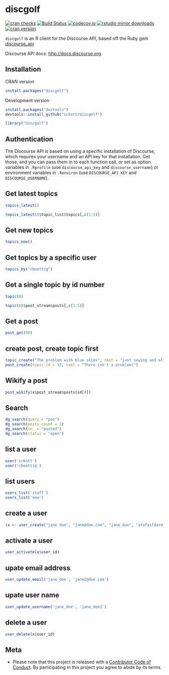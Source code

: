 discgolf
========


[![cran checks](https://cranchecks.info/badges/worst/discgolf)](https://cranchecks.info/pkgs/discgolf)
[![Build Status](https://travis-ci.org/sckott/discgolf.svg)](https://travis-ci.org/sckott/discgolf)
[![codecov.io](https://codecov.io/github/sckott/discgolf/coverage.svg?branch=master)](https://codecov.io/github/sckott/discgolf?branch=master)
[![rstudio mirror downloads](http://cranlogs.r-pkg.org/badges/discgolf?color=FAB657)](https://github.com/metacran/cranlogs.app)
[![cran version](http://www.r-pkg.org/badges/version/discgolf)](https://cran.r-project.org/package=discgolf)

`discgolf` is an R client for the Discourse API, based off the Ruby gem [discourse_api](https://github.com/discourse/discourse_api)

Discourse API docs: <http://docs.discourse.org>

## Installation

CRAN version


```r
install.packages("discgolf")
```

Development version


```r
install.packages("devtools")
devtools::install_github("sckott/discgolf")
```


```r
library("discgolf")
```

## Authentication

The Discourse API is based on using a specific installation of Discourse, which requires your username and an API key for that installation. Get those, and you can pass them in to each function call, or set as option variables in `.Rprofile` (use `discourse_api_key` and `discourse_username`) or environment variables in `.Renviron` (use `DISCOURSE_API_KEY` and `DISCOURSE_USERNAME`).

## Get latest topics


```r
topics_latest()
```


```r
topics_latest()$topic_list$topics[,c(1:5)]
```

## Get new topics


```r
topics_new()
```

## Get topics by a specific user


```r
topics_by("cboettig")
```

## Get a single topic by id number


```r
topic(8)
```


```r
topic(8)$post_stream$posts[,c(1:5)]
```

## Get a post


```r
post_get(90)
```

## create post, create topic first


```r
topic_create("The problem with blue skies", text = "just saying and all that")
post_create(topic_id = 13, text = "There isn't a problem!")
```

## Wikify a post


```r
post_wikify(x$post_stream$posts$id[4])
```

## Search


```r
dg_search(query = "poo")
dg_search(posts_count = 1)
dg_search(in_ = "posted")
dg_search(status = "open")
```

## list a user


```r
user('sckott')
user('cboettig')
```

## list users


```r
users_list('staff')
users_list('new')
```

## create a user


```r
(x <- user_create("jane doe", "jane@doe.com", "jane_doe", "afafasfdasdf"))
```

## activate a user


```r
user_activate(x$user_id)
```

## upate email address


```r
user_update_email('jane_doe', 'jane2@doe.com')
```

## upate user name


```r
user_update_username('jane_doe', 'jane_doe2')
```

## delete a user


```r
user_delete(x$user_id)
```

## Meta

* Please note that this project is released with a [Contributor Code of Conduct](CODE_OF_CONDUCT.md). By participating in this project you agree to abide by its terms.
